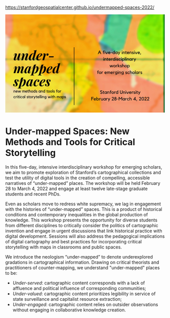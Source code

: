 https://stanfordgeospatialcenter.github.io/undermapped-spaces-2022/

![header](./images/header.jpg)

# Under-mapped Spaces: New Methods and Tools for Critical Storytelling

In this five-day, intensive interdisciplinary workshop for emerging scholars, we aim to promote exploration of Stanford’s cartographical collections and test the utility of digital tools in the creation of compelling, accessible narratives of “under-mapped” places. The workshop will be held February 28 to March 4, 2022 and engage at least twelve late-stage graduate students and recent PhDs.

Even as scholars move to redress white supremacy, we lag in engagement with the histories of “under-mapped” spaces. This is a product of historical conditions and contemporary inequalities in the global production of knowledge. This workshop presents the opportunity for diverse students from different disciplines to critically consider the politics of cartographic invention and engage in urgent discussions that link historical practice with digital development. Sessions will also address the pedagogical implications of digital cartography and best practices for incorporating critical storytelling with maps in classrooms and public spaces.

We introduce the neologism “under-mapped” to denote underexplored gradations in cartographical information. Drawing on critical theorists and practitioners of counter-mapping, we understand "under-mapped" places to be:
- _Under-served_: cartographic content corresponds with a lack of affluence and political influence of corresponding communities;
- _Under-valued_: cartographic content prioritizes legibility in service of state surveillance and capitalist resource extraction;
- _Under-engaged_: cartographic content relies on outsider observations without engaging in collaborative knowledge creation.  
